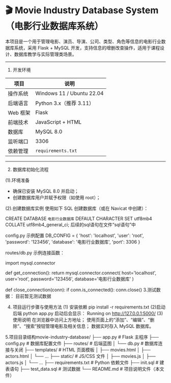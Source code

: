 # 🎬 Movie Industry Database System（电影行业数据库系统）

本项目是一个用于管理电影、演员、导演、公司、类型、角色等信息的电影行业数据库系统，采用 Flask + MySQL 开发，支持信息的增删改查操作，适用于课程设计、数据库教学与实际管理类场景。

---

1. 开发环境

| 项目       | 说明                        |
|------------|-----------------------------|
| 操作系统   | Windows 11 / Ubuntu 22.04   |
| 后端语言   | Python 3.x（推荐 3.11）     |
| Web 框架   | Flask                       |
| 前端技术   | JavaScript + HTML           |
| 数据库     | MySQL 8.0                   |
| 监听端口   | 3306                        |
| 依赖管理   | `requirements.txt`          |

---

2. 数据库初始化流程

(1).环境准备
- 确保已安装 MySQL 8.0 并启动；
- 创建数据库用户并赋予权限（如使用 root）；

(2).创建数据库实例
使用如下 SQL 创建数据库（或在 Navicat 中创建）：

CREATE DATABASE `电影行业数据库` DEFAULT CHARACTER SET utf8mb4 COLLATE utf8mb4_general_ci;
后续的sql语句在文件“sql语句”中

config.py 示例配置
DB_CONFIG = {
    'host': 'localhost',
    'user': 'root',
    'password': '123456',
    'database': '电影行业数据库',
    'port': 3306
}

routes/db.py 示例连接函数：

import mysql.connector

def get_connection():
    return mysql.connector.connect(
        host='localhost',
        user='root',
        password='123456',
        database='电影行业数据库'
    )

def close_connection(conn):
    if conn.is_connected():
        conn.close()
3.测试数据：
目前暂无测试数据

4. 项目运行步骤与使用方法
(1) 安装依赖
pip install -r requirements.txt
(2)启动后端
python app.py
启动后会显示：
Running on http://127.0.0.1:5000/
(3)使用说明
在浏览器中访问上方地址；
使用页面上的“添加”、“编辑”、“删除”、“搜索”按钮管理电影及相关信息；
数据实时存入 MySQL 数据库。

5.项目目录结构movie-industry-database/
├── app.py                   # Flask 主程序
├── config.py                # 数据库配置文件
├── routes/                  # 后端蓝图
│   └── db.py                # 数据库连接与关闭
├── templates/               # HTML 页面模板
│   ├── movies.html
│   ├── actors.html
│   └── ...
├── static/                  # JS/CSS 文件
│   ├── movies.js
│   ├── actors.js
│   └── ...
├── requirements.txt         # Python 依赖文件
├── init.sql                 # 建表语句
├── test_data.sql            # 测试数据
└── README.md                # 项目说明文件（本文件）




